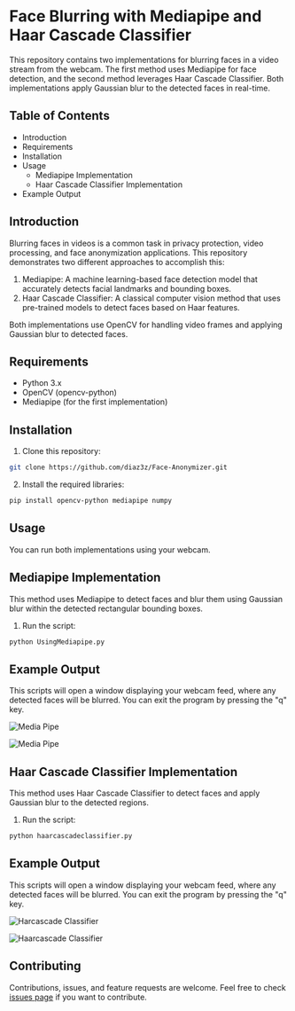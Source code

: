 # Face Blurring with Mediapipe and Haar Cascade Classifier

This repository contains two implementations for blurring faces in a video stream from the webcam. The first method uses Mediapipe for face detection, and the second method leverages Haar Cascade Classifier. Both implementations apply Gaussian blur to the detected faces in real-time.

## Table of Contents

- Introduction
- Requirements
- Installation
- Usage
  - Mediapipe Implementation
  - Haar Cascade Classifier Implementation
- Example Output

## Introduction

Blurring faces in videos is a common task in privacy protection, video processing, and face anonymization applications. This repository demonstrates two different approaches to accomplish this:

1. Mediapipe: A machine learning-based face detection model that accurately detects facial landmarks and bounding boxes.
2. Haar Cascade Classifier: A classical computer vision method that uses pre-trained models to detect faces based on Haar features.
 

Both implementations use OpenCV for handling video frames and applying Gaussian blur to detected faces.

## Requirements
- Python 3.x
- OpenCV (opencv-python)
- Mediapipe (for the first implementation)

## Installation

1. Clone this repository:

```bash
git clone https://github.com/diaz3z/Face-Anonymizer.git

```
2. Install the required libraries:
```bash
pip install opencv-python mediapipe numpy

```

## Usage

You can run both implementations using your webcam.

## Mediapipe Implementation

This method uses Mediapipe to detect faces and blur them using Gaussian blur within the detected rectangular bounding boxes.

1. Run the script:
```bash
python UsingMediapipe.py

```
## Example Output

This scripts will open a window displaying your webcam feed, where any detected faces will be blurred. You can exit the program by pressing the "q" key.

![Media Pipe](https://github.com/user-attachments/assets/b661d9f6-1286-426a-b5c5-04c463190a90)

![Media Pipe](https://github.com/user-attachments/assets/c618dc26-9687-49f5-9b3f-94356726943b)

## Haar Cascade Classifier Implementation

This method uses Haar Cascade Classifier to detect faces and apply Gaussian blur to the detected regions.

1. Run the script:
```bash
python haarcascadeclassifier.py
```

## Example Output

This scripts will open a window displaying your webcam feed, where any detected faces will be blurred. You can exit the program by pressing the "q" key.

![Harcascade Classifier](https://github.com/user-attachments/assets/667527f7-689d-454c-8837-718250b9ba8c)

![Haarcascade Classifier](https://github.com/user-attachments/assets/1db64317-b4af-4381-a7e8-fbb28edaaf24)


## Contributing

Contributions, issues, and feature requests are welcome. Feel free to check [issues page](https://github.com/diaz3z/Face-Anonymizer/issues) if you want to contribute.

